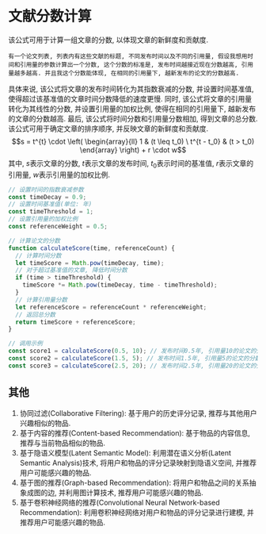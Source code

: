 # 文献分数计算
该公式可用于计算一组文章的分数, 以体现文章的新鲜度和贡献度. 

```
有一个论文列表, 列表内有这些文献的标题, 不同发布时间以及不同的引用量, 假设我想用时间和引用量的参数计算出一个分数, 这个分数的标准是, 发布时间越接近现在分数越高, 引用量越多越高. 并且我这个分数能体现, 在相同的引用量下, 越新发布的论文的分数越高.
```
具体来说, 该公式将文章的发布时间转化为其指数衰减的分数, 并设置时间基准值, 使得超过该基准值的文章时间分数降低的速度更慢. 同时, 该公式将文章的引用量转化为其线性的分数, 并设置引用量的加权比例, 使得在相同的引用量下, 越新发布的文章的分数越高. 最后, 该公式将时间分数和引用量分数相加, 得到文章的总分数. 该公式可用于确定文章的排序顺序, 并反映文章的新鲜度和贡献度.
$$s = t^{t} \cdot \left( \begin{array}{ll} 1 & (t \leq t_0) \ t^{t - t_0} & (t > t_0) \end{array} \right) + r \cdot w$$
其中, $s$表示文章的分数, $t$表示文章的发布时间, $t_0$表示时间的基准值, $r$表示文章的引用量, $w$表示引用量的加权比例.

```javascript
// 设置时间的指数衰减参数
const timeDecay = 0.9;
// 设置时间基准值(单位: 年)
const timeThreshold = 1;
// 设置引用量的加权比例
const referenceWeight = 0.5;

// 计算论文的分数
function calculateScore(time, referenceCount) {
  // 计算时间分数
  let timeScore = Math.pow(timeDecay, time);
  // 对于超过基准值的文章, 降低时间分数
  if (time > timeThreshold) {
    timeScore *= Math.pow(timeDecay, time - timeThreshold);
  }
  // 计算引用量分数
  let referenceScore = referenceCount * referenceWeight;
  // 返回总分数
  return timeScore + referenceScore;
}

// 调用示例
const score1 = calculateScore(0.5, 10); // 发布时间0.5年, 引用量10的论文的分数
const score2 = calculateScore(1.5, 5); // 发布时间1.5年, 引用量5的论文的分数
const score3 = calculateScore(2.5, 20); // 发布时间2.5年, 引用量20的论文的分数

```


## 其他
1.  协同过滤(Collaborative Filtering): 基于用户的历史评分记录, 推荐与其他用户兴趣相似的物品.
2.  基于内容的推荐(Content-based Recommendation): 基于物品的内容信息, 推荐与当前物品相似的物品.
3.  基于隐语义模型(Latent Semantic Model): 利用潜在语义分析(Latent Semantic Analysis)技术, 将用户和物品的评分记录映射到隐语义空间, 并推荐用户可能感兴趣的物品.
4.  基于图的推荐(Graph-based Recommendation): 将用户和物品之间的关系抽象成图的边, 并利用图计算技术, 推荐用户可能感兴趣的物品.
5.  基于卷积神经网络的推荐(Convolutional Neural Network-based Recommendation): 利用卷积神经网络对用户和物品的评分记录进行建模, 并推荐用户可能感兴趣的物品.